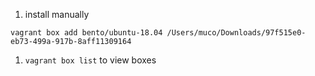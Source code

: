 1. install manually
  ```
  vagrant box add bento/ubuntu-18.04 /Users/muco/Downloads/97f515e0-eb73-499a-917b-8aff11309164
  ```
1. `vagrant box list` to view boxes
